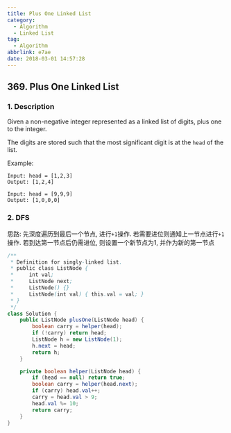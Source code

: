 ```yaml
---
title: Plus One Linked List
category:
  - Algorithm
  - Linked List
tag:
  - Algorithm
abbrlink: e7ae
date: 2018-03-01 14:57:28
---
```


## 369. Plus One Linked List
### 1. Description
Given a non-negative integer represented as a linked list of digits, plus one to the integer.

The digits are stored such that the most significant digit is at the `head` of the list.

Example:
```
Input: head = [1,2,3]
Output: [1,2,4]

Input: head = [9,9,9]
Output: [1,0,0,0]
```

### 2. DFS
思路: 先深度遍历到最后一个节点, 进行`+1`操作. 若需要进位则通知上一节点进行`+1`操作. 若到达第一节点后仍需进位, 则设置一个新节点为1, 并作为新的第一节点
```java
/**
 * Definition for singly-linked list.
 * public class ListNode {
 *     int val;
 *     ListNode next;
 *     ListNode() {}
 *     ListNode(int val) { this.val = val; }
 * }
 */
class Solution {
    public ListNode plusOne(ListNode head) {
        boolean carry = helper(head);
        if (!carry) return head;
        ListNode h = new ListNode(1);
        h.next = head;
        return h;
    }

    private boolean helper(ListNode head) {
        if (head == null) return true;
        boolean carry = helper(head.next);
        if (carry) head.val++;
        carry = head.val > 9;
        head.val %= 10;
        return carry;
    }
}
```
